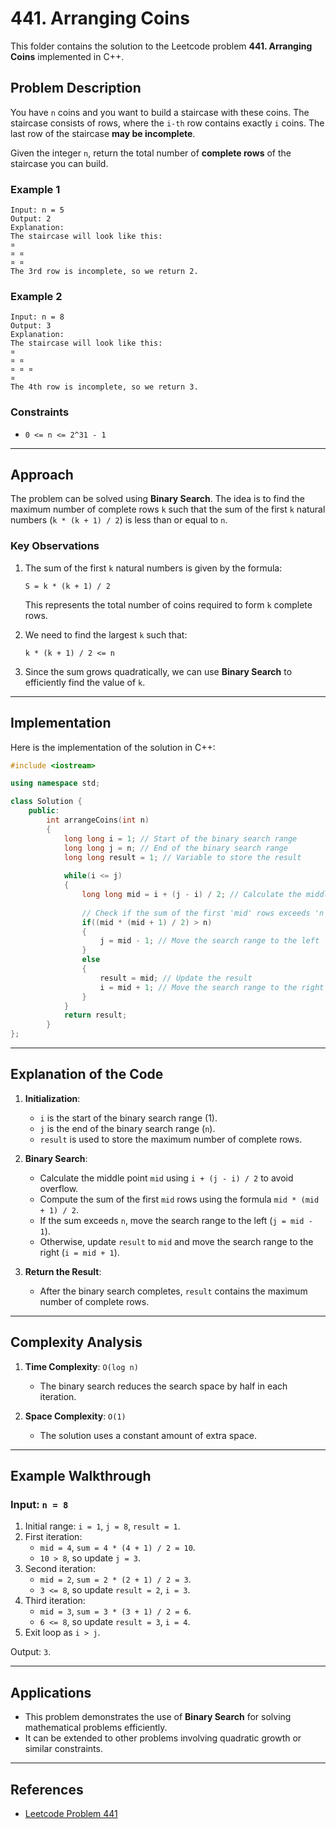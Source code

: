 # 441. Arranging Coins

This folder contains the solution to the Leetcode problem **441. Arranging Coins** implemented in C++.

## Problem Description

You have `n` coins and you want to build a staircase with these coins. The staircase consists of rows, where the `i-th` row contains exactly `i` coins. The last row of the staircase **may be incomplete**.

Given the integer `n`, return the total number of **complete rows** of the staircase you can build.

### Example 1

```
Input: n = 5
Output: 2
Explanation:
The staircase will look like this:
¤
¤ ¤
¤ ¤
The 3rd row is incomplete, so we return 2.
```

### Example 2

```
Input: n = 8
Output: 3
Explanation:
The staircase will look like this:
¤
¤ ¤
¤ ¤ ¤
¤
The 4th row is incomplete, so we return 3.
```

### Constraints

- `0 <= n <= 2^31 - 1`

---

## Approach

The problem can be solved using **Binary Search**. The idea is to find the maximum number of complete rows `k` such that the sum of the first `k` natural numbers (`k * (k + 1) / 2`) is less than or equal to `n`.

### Key Observations

1. The sum of the first `k` natural numbers is given by the formula:
   ```
   S = k * (k + 1) / 2
   ```
   This represents the total number of coins required to form `k` complete rows.

2. We need to find the largest `k` such that:
   ```
   k * (k + 1) / 2 <= n
   ```

3. Since the sum grows quadratically, we can use **Binary Search** to efficiently find the value of `k`.

---

## Implementation

Here is the implementation of the solution in C++:

```cpp
#include <iostream>

using namespace std;

class Solution {
    public:
        int arrangeCoins(int n) 
        {
            long long i = 1; // Start of the binary search range
            long long j = n; // End of the binary search range
            long long result = 1; // Variable to store the result
            
            while(i <= j)
            {
                long long mid = i + (j - i) / 2; // Calculate the middle point
                
                // Check if the sum of the first 'mid' rows exceeds 'n'
                if((mid * (mid + 1) / 2) > n)
                {
                    j = mid - 1; // Move the search range to the left
                }
                else
                {
                    result = mid; // Update the result
                    i = mid + 1; // Move the search range to the right
                }
            }
            return result;
        }
};
```

---

## Explanation of the Code

1. **Initialization**:
   - `i` is the start of the binary search range (1).
   - `j` is the end of the binary search range (`n`).
   - `result` is used to store the maximum number of complete rows.

2. **Binary Search**:
   - Calculate the middle point `mid` using `i + (j - i) / 2` to avoid overflow.
   - Compute the sum of the first `mid` rows using the formula `mid * (mid + 1) / 2`.
   - If the sum exceeds `n`, move the search range to the left (`j = mid - 1`).
   - Otherwise, update `result` to `mid` and move the search range to the right (`i = mid + 1`).

3. **Return the Result**:
   - After the binary search completes, `result` contains the maximum number of complete rows.

---

## Complexity Analysis

1. **Time Complexity**: `O(log n)`
   - The binary search reduces the search space by half in each iteration.

2. **Space Complexity**: `O(1)`
   - The solution uses a constant amount of extra space.

---

## Example Walkthrough

### Input: `n = 8`

1. Initial range: `i = 1`, `j = 8`, `result = 1`.
2. First iteration:
   - `mid = 4`, `sum = 4 * (4 + 1) / 2 = 10`.
   - `10 > 8`, so update `j = 3`.
3. Second iteration:
   - `mid = 2`, `sum = 2 * (2 + 1) / 2 = 3`.
   - `3 <= 8`, so update `result = 2`, `i = 3`.
4. Third iteration:
   - `mid = 3`, `sum = 3 * (3 + 1) / 2 = 6`.
   - `6 <= 8`, so update `result = 3`, `i = 4`.
5. Exit loop as `i > j`.

Output: `3`.

---

## Applications

- This problem demonstrates the use of **Binary Search** for solving mathematical problems efficiently.
- It can be extended to other problems involving quadratic growth or similar constraints.

---

## References

- [Leetcode Problem 441](https://leetcode.com/problems/arranging-coins/)
